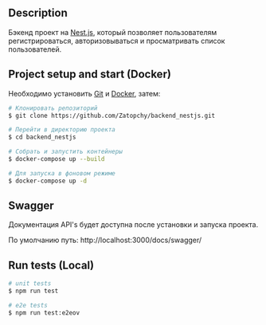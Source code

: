 ## Description

Бэкенд проект на [Nest.js](https://github.com/nestjs/nest), который позволяет пользователям регистрироваться, авторизовываться и просматривать список пользователей.

## Project setup and start (Docker)

Необходимо установить [Git](https://git-scm.com/downloads) и [Docker](https://www.docker.com/), затем:

```bash
# Клонировать репозиторий
$ git clone https://github.com/Zatopchy/backend_nestjs.git

# Перейти в директорию проекта
$ cd backend_nestjs

# Собрать и запустить контейнеры
$ docker-compose up --build

# Для запуска в фоновом режиме
$ docker-compose up -d
```

## Swagger

Документация API's будет доступна после установки и запуска проекта.

По умолчанию путь: http://localhost:3000/docs/swagger/

## Run tests (Local)

```bash
# unit tests
$ npm run test

# e2e tests
$ npm run test:e2eov
```